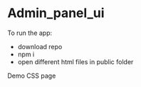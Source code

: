 # Admin_panel_ui

To run the app:
- download repo
- npm i
- open different html files in public folder

Demo CSS page 
